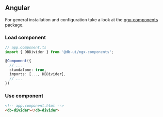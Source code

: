 <!--
SPDX-FileCopyrightText: 2025 DB Systel GmbH

SPDX-License-Identifier: Apache-2.0
-->

## Angular

For general installation and configuration take a look at the [ngx-components](https://www.npmjs.com/package/@db-ui/ngx-components) package.

### Load component

```ts app.component.ts
// app.component.ts
import { DBDivider } from '@db-ui/ngx-components';

@Component({
  // ...
  standalone: true,
  imports: [..., DBDivider],
  // ...
})
```

### Use component

```html app.component.html
<!-- app.component.html -->
<db-divider></db-divider>
```

